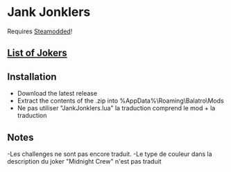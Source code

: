 # Jank Jonklers

Requires [Steamodded](https://github.com/Steamopollys/Steamodded)!

## [List of Jokers](https://spikeof2010.github.io/JankJonklers/)

## Installation

- Download the latest release
- Extract the contents of the .zip into %AppData%\Roaming\Balatro\Mods
- Ne pas utiliser "JankJonklers.lua" la traduction comprend le mod + la traduction

## Notes

-Les challenges ne sont pas encore traduit.
-Le type de couleur dans la description du joker "Midnight Crew" n'est pas traduit
